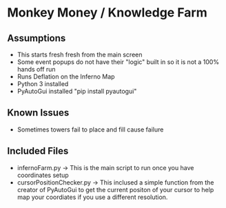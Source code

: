 # Monkey Money / Knowledge Farm

## Assumptions
- This starts fresh fresh from the main screen
- Some event popups do not have their "logic" built in so it is not a 100% hands off run
- Runs Deflation on the Inferno Map
- Python 3 installed
- PyAutoGui installed "pip install pyautogui"


## Known Issues
- Sometimes towers fail to place and fill cause failure
  

## Included Files
- infernoFarm.py -> This is the main script to run once you have coordinates setup
- cursorPositionChecker.py -> This inclused a simple function from the creator of PyAutoGui to get the current positon of your cursor to help map your coordiates if you use a different resolution.